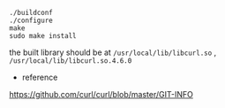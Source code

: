 

```
./buildconf
./configure
make
sudo make install
```
the built library should be at `/usr/local/lib/libcurl.so` , `/usr/local/lib/libcurl.so.4.6.0`


* reference

https://github.com/curl/curl/blob/master/GIT-INFO




